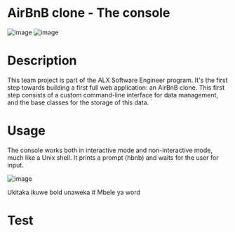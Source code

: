 # AirBnB clone - The console

![image](https://user-images.githubusercontent.com/79203512/218006929-8eac68ab-229e-4836-9535-d84af2109d82.png)
![image](https://user-images.githubusercontent.com/79203512/218007070-e8b80e39-5cdd-495e-a098-e82d0e0dde3e.png)

# Description 
This team project is part of the ALX Software Engineer program. It's the first step towards building a first full web application: an AirBnB clone. This first step consists of a custom command-line interface for data management, and the base classes for the storage of this data.

# Usage 
The console works both in interactive mode and non-interactive mode, much like a Unix shell. It prints a prompt (hbnb) and waits for the user for input.

![image](https://user-images.githubusercontent.com/79203512/218008299-c615b979-a567-4d6b-8bef-c2256b4f7cc3.png)

Ukitaka ikuwe bold unaweka # Mbele ya word

# Test
